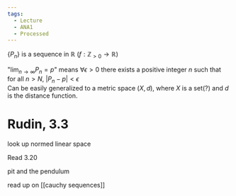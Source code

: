 ```yaml
---
tags:
  - Lecture
  - ANA1
  - Processed
---
```



$\{ P_{n} \}$ is a sequence in $\mathbb{R}$ ($f: \mathbb{Z}_{>0} \to  \mathbb{R}$)

"$\lim_{ n \to \infty } P_{n} = p$" means
	$\forall \epsilon >0$ there exists a positive integer $n$ such that for all $n>N$, $|P_{n}-p|<\epsilon$  
Can be easily generalized to a metric space $(X, d)$, where $X$ is a set(?) and $d$ is the distance function.

# Rudin, 3.3




look up normed linear space




Read 3.20

pit and the pendulum

read up on [[cauchy sequences]]

